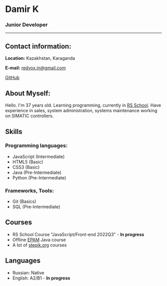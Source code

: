 # Damir K
### Junior Developer

---

## Contact information:
**Location:** Kazakhstan, Karaganda

**E-mail:** [redvox.in@gmail.com](mailto:redvox.in@gmail.com)

[GitHub](https://github.com/redvoxdev)

## **About Myself:**

Hello. I'm 37 years old. Learning programming, currently in [RS School](https://rs.school/). Have experience in sales, system administration, systems maintenance working on SIMATIC controllers.

## **Skills**

### **Programming languages:**
* JavaScript (Intermediate)
* HTML5 (Basic)
* CSS3 (Basic)
* Java (Pre-Intermediate)
* Python (Pre-Intermediate)

### **Frameworks, Tools:**
* Git (Basics)
* SQL (Pre-Intermediate)

## **Courses**
* RS School Course "JavaScript/Front-end 2022Q3" - **In progress**
* Offline [EPAM](https://www.epam.com/) Java course
* A lot of [stepik.org](https://stepik.org) courses

## **Languages**
* Russian: Native
* English: A2/B1 - **In progress**
